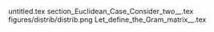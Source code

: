 untitled.tex
section_Euclidean_Case_Consider_two__.tex
figures/distrib/distrib.png
Let_define_the_Gram_matrix__.tex